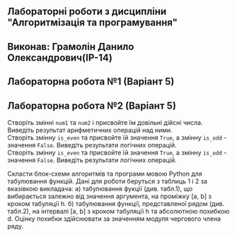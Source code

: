 ## Лабораторні роботи з дисципліни "Алгоритмізація та програмування"

## Виконав: Грамолін Данило Олександрович(ІР-14)
## Лабораторна робота №1 (Варіант 5)
## Лабораторна робота №2 (Варіант 5)


 Створіть змінні `num1` та `num2` і присвойте їм довільні дійсні числа. Виведіть результат арифметичних операцій над ними.             
 Створіть змінну `is_even` та присвойте їй значення `True`, а змінну `is_odd` - значення `False`. Виведіть результати логічних операцій.        
 Створіть змінну `is_even` та присвойте їй значення `True`, а змінну `is_odd` - значення `False`. Виведіть результати логічних операцій.        

 Скласти блок-схеми алгоритмів та програми мовою Python для табулювання функцій. Дані для роботи беруться з таблиць 1 і 2 за вказівкою викладача:
	а) табулювання фукції (див. табл.1), що вибирається залежно від значення аргумента, на проміжку [a, b] з кроком табуляції h.
    б) табулювання  функції, представленої рядом (див. табл.2), на інтервалі  [a,  b] з кроком табуляції h та абсолютною  похибкою d.  Оцінку похибки здійснювати за значенням модуля чергового члена ряду.

 

